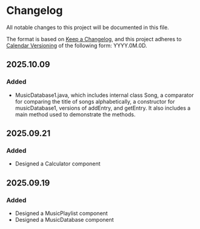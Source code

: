 # Changelog

All notable changes to this project will be documented in this file.

The format is based on [Keep a Changelog](https://keepachangelog.com/en/1.1.0/),
and this project adheres to [Calendar Versioning](https://calver.org/) of
the following form: YYYY.0M.0D.

## 2025.10.09

### Added

- MusicDatabase1.java, which includes internal class Song, a comparator for comparing the title of songs alphabetically, a constructor for musicDatabase1, versions of addEntry, and getEntry. It also includes a main method used to demonstrate the methods.

## 2025.09.21

### Added

- Designed a Calculator component

## 2025.09.19

### Added

- Designed a MusicPlaylist component
- Designed a MusicDatabase component